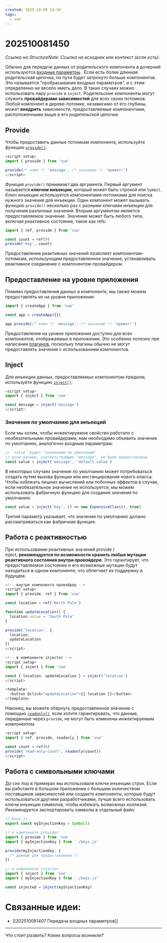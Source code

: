 ```yaml
---
created: 2025-10-08 14:50
tags:
  - vue
---
```

# 202510081450
*Ссылка на StructureNote:*
*Ссылка на исходник или контекст (если есть):* 

Обычно для передачи данных от родительского компонента в дочерний используются [входные параметры](https://ru.vuejs.org/guide/components/props.html).  Если есть более длинная родительская цепочка, по пути будет затронуто больше компонентов. Это называется "пробрасывание входных параметров", и с этим определенно не весело иметь дело. В таких случаях можно использовать пару `provide` и `inject`. Родительские компоненты могут служить **провайдерами зависимостей** для всех своих потомков. Любой компонент в дереве-потомке, независимо от его глубины, может **внедрить** зависимости, предоставляемые компонентами, расположенными выше в его родительской цепочке.
## Provide
Чтобы предоставить данные потомкам компонента, используйте функцию [`provide()`](https://ru.vuejs.org/api/composition-api-dependency-injection.html#provide):
```js
<script setup>
import { provide } from 'vue'

provide(/* ключ */ 'message', /* значение */ 'привет!')
</script>
```
Функция `provide()` принимает два аргумента. Первый аргумент называется **ключом инъекции**, который может быть строкой или `Symbol`. Ключ инъекции используется компонентами-потомками для поиска нужного значения для инъекции. Один компонент может вызывать функцию `provide()` несколько раз с разными ключами инъекции для получения различных значений.
Вторым аргументом является предоставляемое значение. Значение может быть любого типа, включая реактивное состояние, такое как refs:
```js
import { ref, provide } from 'vue'

const count = ref(0)
provide('key', count)
```
Предоставление реактивных значений позволяет компонентам-потомкам, использующим предоставленное значение, устанавливать реактивное соединение с компонентом-провайдером.
## Предоставление на уровне приложения
Помимо предоставления данных в компоненте, мы также можем предоставлять их на уровне приложения:
```js
import { createApp } from 'vue'

const app = createApp({})

app.provide(/* ключ */ 'message', /* значение */ 'привет!')
```
Предоставление на уровне приложения доступно для всех компонентов, отображаемых в приложении. Это особенно полезно при написании [плагинов](https://ru.vuejs.org/guide/reusability/plugins.html), поскольку плагины обычно не могут предоставлять значения с использованием компонентов.
## Inject
Для инъекции данных, предоставляемых компонентом-предком, используйте функцию [`inject()`](https://ru.vuejs.org/api/composition-api-dependency-injection.html#inject):
```js
<script setup>
import { inject } from 'vue'

const message = inject('message')
</script>
```
### Значения по умолчанию для инъекций
Если мы хотим, чтобы инжектируемое свойство работало с необязательными провайдерами, нам необходимо объявить значение по умолчанию, аналогично входным параметрам:
```js
// `value` будет "значением по умолчанию"
// если данные, соответствующие "message", не были предоставлены
const value = inject('message', 'default value')
```
В некоторых случаях значение по умолчанию может потребоваться создать путем вызова функции или инстанцирования нового класса. Чтобы избежать лишних вычислений или побочных эффектов в случае, если необязательное значение не используется, мы можем использовать фабричную функцию для создания значения по умолчанию:
```js
const value = inject('key', () => new ExpensiveClass(), true)
```
Третий параметр указывает, что значение по умолчанию должно рассматриваться как фабричная функция.
## Работа с реактивностью
При использовании реактивных значений provide / inject, **рекомендуется по возможности хранить любые мутации реактивного состояния внутри _провайдера_**. Это гарантирует, что предоставляемое состояние и его возможные мутации будут находиться в одном компоненте, что облегчает их поддержку в будущем.
```js
<!-- внутри компонента провайдер -->
<script setup>
import { provide, ref } from 'vue'

const location = ref('North Pole')

function updateLocation() {
  location.value = 'South Pole'
}

provide('location', {
  location,
  updateLocation
})
</script>
```

```js
<!-- в компоненте injector -->
<script setup>
import { inject } from 'vue'

const { location, updateLocation } = inject('location')
</script>

<template>
  <button @click="updateLocation">{{ location }}</button>
</template>
```
Наконец, вы можете обернуть предоставленное значение с помощью [`readonly()`](https://ru.vuejs.org/api/reactivity-core.html#readonly), если хотите гарантировать, что данные, переданные через `provide`, не могут быть изменены инжектируемым компонентом.
```js
<script setup>
import { ref, provide, readonly } from 'vue'

const count = ref(0)
provide('read-only-count', readonly(count))
</script>
```
## Работа с символьными ключами
До сих пор в примерах мы использовали ключи инъекции строк. Если вы работаете в большом приложении с большим количеством поставщиков зависимостей или создаете компоненты, которые будут использоваться другими разработчиками, лучше всего использовать ключи инъекции символов, чтобы избежать возможных коллизий.
Рекомендуется экспортировать символы в отдельный файл:
```js
// keys.js
export const myInjectionKey = Symbol()

// в компоненте provider
import { provide } from 'vue'
import { myInjectionKey } from './keys.js'

provide(myInjectionKey, {
  /* данные для предоставления */
})

// в компоненте injector
import { inject } from 'vue'
import { myInjectionKey } from './keys.js'

const injected = inject(myInjectionKey)
```

# Связанные идеи:
* [[202510081407 Передача входных параметров]]
---

*Что стоит развить? Какие вопросы возникли?*